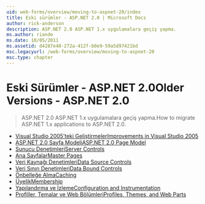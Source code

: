 ```yaml
---
uid: web-forms/overview/moving-to-aspnet-20/index
title: Eski sürümler - ASP.NET 2.0 | Microsoft Docs
author: rick-anderson
description: ASP.NET 2.0 ASP.NET 1.x uygulamalara geçiş yapma.
ms.author: riande
ms.date: 10/05/2011
ms.assetid: d4287e40-272a-412f-b0e9-59a5d97421bd
msc.legacyurl: /web-forms/overview/moving-to-aspnet-20
msc.type: chapter
---
```

<a name="older-versions---aspnet-20"></a><span data-ttu-id="36280-103">Eski Sürümler - ASP.NET 2.0</span><span class="sxs-lookup"><span data-stu-id="36280-103">Older Versions - ASP.NET 2.0</span></span>
====================
> <span data-ttu-id="36280-104">ASP.NET 2.0 ASP.NET 1.x uygulamalara geçiş yapma.</span><span class="sxs-lookup"><span data-stu-id="36280-104">How to migrate ASP.NET 1.x applications to ASP.NET 2.0.</span></span>


- [<span data-ttu-id="36280-105">Visual Studio 2005’teki Geliştirmeler</span><span class="sxs-lookup"><span data-stu-id="36280-105">Improvements in Visual Studio 2005</span></span>](improvements-in-visual-studio-2005.md)
- [<span data-ttu-id="36280-106">ASP.NET 2.0 Sayfa Modeli</span><span class="sxs-lookup"><span data-stu-id="36280-106">ASP.NET 2.0 Page Model</span></span>](the-asp-net-2-0-page-model.md)
- [<span data-ttu-id="36280-107">Sunucu Denetimleri</span><span class="sxs-lookup"><span data-stu-id="36280-107">Server Controls</span></span>](server-controls.md)
- [<span data-ttu-id="36280-108">Ana Sayfalar</span><span class="sxs-lookup"><span data-stu-id="36280-108">Master Pages</span></span>](master-pages.md)
- [<span data-ttu-id="36280-109">Veri Kaynağı Denetimleri</span><span class="sxs-lookup"><span data-stu-id="36280-109">Data Source Controls</span></span>](data-source-controls.md)
- [<span data-ttu-id="36280-110">Veri Sınırı Denetimleri</span><span class="sxs-lookup"><span data-stu-id="36280-110">Data Bound Controls</span></span>](data-bound-controls.md)
- [<span data-ttu-id="36280-111">Önbelleğe Alma</span><span class="sxs-lookup"><span data-stu-id="36280-111">Caching</span></span>](caching.md)
- [<span data-ttu-id="36280-112">Üyelik</span><span class="sxs-lookup"><span data-stu-id="36280-112">Membership</span></span>](membership.md)
- [<span data-ttu-id="36280-113">Yapılandırma ve İzleme</span><span class="sxs-lookup"><span data-stu-id="36280-113">Configuration and Instrumentation</span></span>](configuration-and-instrumentation.md)
- [<span data-ttu-id="36280-114">Profiller, Temalar ve Web Bölümleri</span><span class="sxs-lookup"><span data-stu-id="36280-114">Profiles, Themes, and Web Parts</span></span>](profiles-themes-and-web-parts.md)
